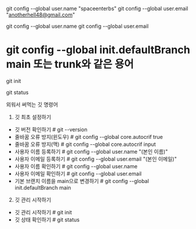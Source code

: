 git config --global user.name "spaceenterbs"
git config --global user.email "anotherhell48@gmail.com"

git config --global user.name
git config --global user.email

git config --global init.defaultBranch main 또는 trunk와 같은 용어
=================================================================
git init

git status

외워서 써먹는 깃 명령어
1. 깃 최초 설정하기
- 깃 버전 확인하기 # git --version
- 줄바꿈 오류 방지(윈도우) # git config --global core.autocrif true
- 줄바꿈 오류 방지(맥) # git config --global core.autocrif input
- 사용자 이름 등록하기 # git config --global user.name "(본인 이름)"
- 사용자 이메일 등록하기 # git config --global user.email "(본인 이메일)"
- 사용자 이름 확인하기 # git config --global user.name
- 사용자 이메일 확인하기 # git config --global user.email
- 기본 브랜치 이름을 main으로 변경하기 # git config --global init.defaultBranch main

2. 깃 관리 시작하기
- 깃 관리 시작하기 # git init 
- 깃 상태 확인하기 # git status